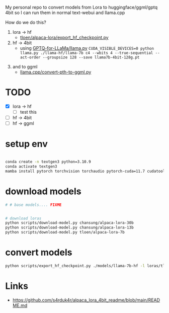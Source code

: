 
My personal repo to convert models from Lora to huggingface/ggml/gptq 4bit so I can run them in normal text-webui and llama.cpp

How do we do this?

1. lora -> hf
    - [tloen/alpaca-lora/export_hf_checkpoint.py](https://github.com/tloen/alpaca-lora/blob/main/export_hf_checkpoint.py)
2. hf -> 4bit
    - using [GPTQ-for-LLaMa/llama.py](https://github.com/qwopqwop200/GPTQ-for-LLaMa/blob/triton/llama.py)
    `CUDA_VISIBLE_DEVICES=0 python llama.py ./llama-hf/llama-7b c4 --wbits 4 --true-sequential --act-order --groupsize 128 --save llama7b-4bit-128g.pt`
3) and to ggml
    - [llama.cpp/convert-pth-to-ggml.py](https://github.com/ggerganov/llama.cpp/blob/master/convert-pth-to-ggml.py)


# TODO

- [x] lora -> hf
    - [ ] test this
- [ ] hf -> 4bit
- [ ] hf -> ggml

# setup env

```sh

conda create -n textgen3 python=3.10.9
conda activate textgen3
mamba install pytorch torchvision torchaudio pytorch-cuda=11.7 cudatoolkit-dev==11.7  cudatoolkit=11.7 -c pytorch -c nvidia  -c conda-forge 
```

# download models

```sh
# # base models.... FIXME


# download loras
python scripts/download-model.py chansung/alpaca-lora-30b
python scripts/download-model.py chansung/alpaca-lora-13b
python scripts/download-model.py tloen/alpaca-lora-7b
```

# convert models

```sh
python scripts/export_hf_checkpoint.py ./models/llama-7b-hf -l loras/tloen_alpaca-lora-7b
```


# Links

- https://github.com/s4rduk4r/alpaca_lora_4bit_readme/blob/main/README.md
